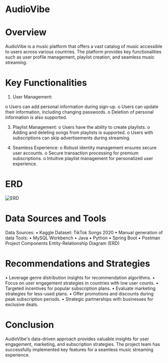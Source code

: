 # AudioVibe

# Overview
AudioVibe is a music platform that offers a vast catalog of music accessible to users across various countries. The platform provides key functionalities such as user profile management, playlist creation, and seamless music streaming.

# Key Functionalities
1.	User Management:
   
o	Users can add personal information during sign-up.
o	Users can update their information, including changing passwords.
o	Deletion of personal information is also supported.

3.	Playlist Management:
o	Users have the ability to create playlists.
o	Adding and deleting songs from playlists is supported.
o	Users with subscriptions can skip advertisements during streaming.

5.	Seamless Experience:
o	Robust identity management ensures secure user accounts.
o	Secure transaction processing for premium subscriptions.
o	Intuitive playlist management for personalized user experience.

# ERD
![ERD](https://github.com/user-attachments/assets/51f5eb00-ad45-42a9-acfe-ce868720f75d)

# Data Sources and Tools
Data Sources:
•	Kaggle Dataset: TikTok Songs 2020
•	Manual generation of data
Tools:
•	MySQL Workbench
•	Java
•	Python
•	Spring Boot
•	Postman
Project Components
Entity-Relationship Diagram (ERD)
 
# Recommendations and Strategies
•	Leverage genre distribution insights for recommendation algorithms.
•	Focus on user engagement strategies in countries with low user counts.
•	Targeted incentives for popular subscription plans.
•	Evaluate marketing strategies for less-used plans.
•	Offer promotions and discounts during peak subscription periods.
•	Strategic partnerships with businesses for exclusive deals.

# Conclusion
AudioVibe's data-driven approach provides valuable insights for user engagement, marketing, and subscription strategies. The project team has successfully implemented key features for a seamless music streaming experience.

